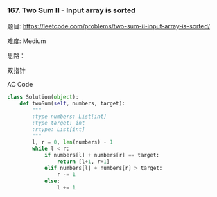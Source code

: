 ### 167. Two Sum II - Input array is sorted



题目:
<https://leetcode.com/problems/two-sum-ii-input-array-is-sorted/>


难度:
Medium

思路：


双指针


AC Code

```python
class Solution(object):
    def twoSum(self, numbers, target):
        """
        :type numbers: List[int]
        :type target: int
        :rtype: List[int]
        """
        l, r = 0, len(numbers) - 1
        while l < r:
            if numbers[l] + numbers[r] == target:
                return [l+1, r+1]
            elif numbers[l] + numbers[r] > target:
                r -= 1
            else:
                l += 1

```
